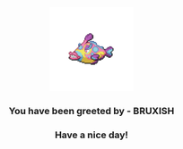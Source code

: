 <p align="center">
            <img src="https://raw.githubusercontent.com/PokeAPI/sprites/master/sprites/pokemon/779.png" width="150" height="150">
          </p>
          <h3 align="center">You have been greeted by - <b>BRUXISH</b></h3>
          <h3 align="center">Have a nice day!</h3>
